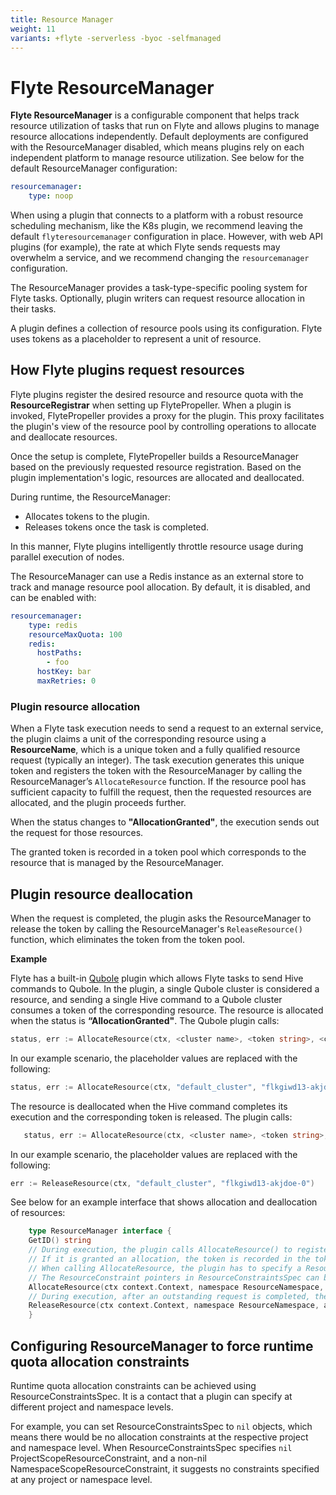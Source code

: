 ```yaml
---
title: Resource Manager
weight: 11
variants: +flyte -serverless -byoc -selfmanaged
---
```


# Flyte ResourceManager

**Flyte ResourceManager** is a configurable component that helps track resource utilization of tasks that run on Flyte and allows plugins to manage resource allocations independently. Default deployments are configured with the ResourceManager disabled, which means plugins rely on each independent platform to manage resource utilization. See below for the default ResourceManager configuration:

```yaml
resourcemanager:
    type: noop
```

When using a plugin that connects to a platform with a robust resource scheduling mechanism, like the K8s plugin, we recommend leaving the default ``flyteresourcemanager`` configuration in place. However, with web API plugins (for example), the rate at which Flyte sends requests may overwhelm a service, and we recommend changing the ``resourcemanager`` configuration.

The ResourceManager provides a task-type-specific pooling system for Flyte tasks. Optionally, plugin writers can request resource allocation in their tasks.

A plugin defines a collection of resource pools using its configuration. Flyte uses tokens as a placeholder to represent a unit of resource.

## How Flyte plugins request resources


Flyte plugins register the desired resource and resource quota with the **ResourceRegistrar** when setting up FlytePropeller. When a plugin is invoked, FlytePropeller provides a proxy for the plugin. This proxy facilitates the plugin's view of the resource pool by controlling operations to allocate and deallocate resources.

Once the setup is complete, FlytePropeller builds a ResourceManager based on the previously requested resource registration. Based on the plugin implementation's logic, resources are allocated and deallocated.

During runtime, the ResourceManager:

-  Allocates tokens to the plugin.
-  Releases tokens once the task is completed.

In this manner, Flyte plugins intelligently throttle resource usage during parallel execution of nodes.

The ResourceManager can use a Redis instance as an external store to track and manage resource pool allocation. By default, it is disabled, and can be enabled with:

```yaml
resourcemanager:
    type: redis
    resourceMaxQuota: 100
    redis:
      hostPaths:
        - foo
      hostKey: bar
      maxRetries: 0
```

### Plugin resource allocation

When a Flyte task execution needs to send a request to an external service, the plugin claims a unit of the corresponding resource using a **ResourceName**, which is a unique token and a fully qualified resource request (typically an integer). The task execution generates this unique token and registers the token with the ResourceManager by calling the ResourceManager’s ``AllocateResource`` function. If the resource pool has sufficient capacity to fulfill the request, then the requested resources are allocated, and the plugin proceeds further.

When the status changes to **"AllocationGranted"**, the execution sends out the request for those resources.

The granted token is recorded in a token pool which corresponds to the resource that is managed by the ResourceManager.

## Plugin resource deallocation

When the request is completed, the plugin asks the ResourceManager to release the token by calling the ResourceManager's ``ReleaseResource()`` function, which eliminates the token from the token pool.

**Example**

Flyte has a built-in [Qubole](https://github.com/flyteorg/flyte/blob/95baed556f5844e6a494507c3aa5a03fe6d42fbb/flyteidl/protos/flyteidl/plugins/qubole.proto#L21) plugin which allows Flyte tasks to send Hive commands to Qubole. In the plugin, a single Qubole cluster is considered a resource, and sending a single Hive command to a Qubole cluster consumes a token of the corresponding resource.
The resource is allocated when the status is **“AllocationGranted"**. The Qubole plugin calls:

```go
status, err := AllocateResource(ctx, <cluster name>, <token string>, <constraint spec>)
```
In our example scenario, the placeholder values are replaced with the following:

```go
status, err := AllocateResource(ctx, "default_cluster", "flkgiwd13-akjdoe-0", ResourceConstraintsSpec{})
```

The resource is deallocated when the Hive command completes its execution and the corresponding token is released. The plugin calls:

```go
   status, err := AllocateResource(ctx, <cluster name>, <token string>, <constraint spec>)
```

In our example scenario, the placeholder values are replaced with the following:

```go
err := ReleaseResource(ctx, "default_cluster", "flkgiwd13-akjdoe-0")
```
See below for an example interface that shows allocation and deallocation of resources:

```go
    type ResourceManager interface {
    GetID() string
    // During execution, the plugin calls AllocateResource() to register a token in the token pool associated with a resource
    // If it is granted an allocation, the token is recorded in the token pool until the same plugin releases it.
    // When calling AllocateResource, the plugin has to specify a ResourceConstraintsSpec that contains resource capping constraints at different project and namespace levels.
    // The ResourceConstraint pointers in ResourceConstraintsSpec can be set to nil to not have a constraint at that level
    AllocateResource(ctx context.Context, namespace ResourceNamespace, allocationToken string, constraintsSpec ResourceConstraintsSpec) (AllocationStatus, error)
    // During execution, after an outstanding request is completed, the plugin uses ReleaseResource() to release the allocation of the token from the token pool. This way, it redeems the quota taken by the token
    ReleaseResource(ctx context.Context, namespace ResourceNamespace, allocationToken string) error
    }
```

## Configuring ResourceManager to force runtime quota allocation constraints

Runtime quota allocation constraints can be achieved using ResourceConstraintsSpec. It is a contact that a plugin can specify at different project and namespace levels.

For example, you can set ResourceConstraintsSpec to ``nil`` objects, which means there would be no allocation constraints at the respective project and namespace level. When ResourceConstraintsSpec specifies ``nil`` ProjectScopeResourceConstraint, and a non-nil NamespaceScopeResourceConstraint, it suggests no constraints specified at any project or namespace level.
